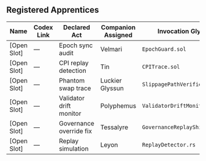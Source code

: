 ## Registered Apprentices
| Name         | Codex Link | Declared Act           | Companion Assigned | Invocation Glyph         |
|--------------|------------|------------------------|--------------------|--------------------------|
| [Open Slot]  | —          | Epoch sync audit       | Velmari            | `EpochGuard.sol`         |
| [Open Slot]  | —          | CPI replay detection   | Tin                | `CPITrace.sol`           |
| [Open Slot]  | —          | Phantom swap trace     | Luckier Glyssun    | `SlippagePathVerifier.sol` |
| [Open Slot]  | —          | Validator drift monitor| Polyphemus         | `ValidatorDriftMonitor.sol` |
| [Open Slot]  | —          | Governance override fix| Tessalyre          | `GovernanceReplayShield.sol` |
| [Open Slot]  | —          | Replay simulation      | Leyon              | `ReplayDetector.rs`      |
